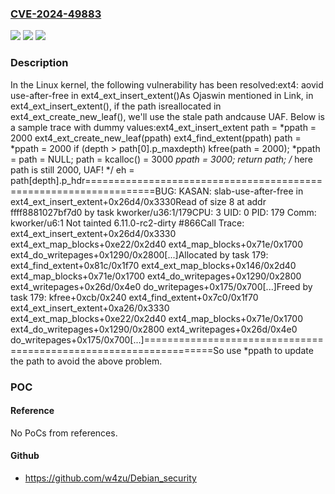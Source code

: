 ### [CVE-2024-49883](https://cve.mitre.org/cgi-bin/cvename.cgi?name=CVE-2024-49883)
![](https://img.shields.io/static/v1?label=Product&message=Linux&color=blue)
![](https://img.shields.io/static/v1?label=Version&message=10809df84a4d%3C%20e17ebe4fdd76%20&color=brighgreen)
![](https://img.shields.io/static/v1?label=Vulnerability&message=n%2Fa&color=brighgreen)

### Description

In the Linux kernel, the following vulnerability has been resolved:ext4: aovid use-after-free in ext4_ext_insert_extent()As Ojaswin mentioned in Link, in ext4_ext_insert_extent(), if the path isreallocated in ext4_ext_create_new_leaf(), we'll use the stale path andcause UAF. Below is a sample trace with dummy values:ext4_ext_insert_extent  path = *ppath = 2000  ext4_ext_create_new_leaf(ppath)    ext4_find_extent(ppath)      path = *ppath = 2000      if (depth > path[0].p_maxdepth)            kfree(path = 2000);            *ppath = path = NULL;      path = kcalloc() = 3000      *ppath = 3000;      return path;  /* here path is still 2000, UAF! */  eh = path[depth].p_hdr==================================================================BUG: KASAN: slab-use-after-free in ext4_ext_insert_extent+0x26d4/0x3330Read of size 8 at addr ffff8881027bf7d0 by task kworker/u36:1/179CPU: 3 UID: 0 PID: 179 Comm: kworker/u6:1 Not tainted 6.11.0-rc2-dirty #866Call Trace: <TASK> ext4_ext_insert_extent+0x26d4/0x3330 ext4_ext_map_blocks+0xe22/0x2d40 ext4_map_blocks+0x71e/0x1700 ext4_do_writepages+0x1290/0x2800[...]Allocated by task 179: ext4_find_extent+0x81c/0x1f70 ext4_ext_map_blocks+0x146/0x2d40 ext4_map_blocks+0x71e/0x1700 ext4_do_writepages+0x1290/0x2800 ext4_writepages+0x26d/0x4e0 do_writepages+0x175/0x700[...]Freed by task 179: kfree+0xcb/0x240 ext4_find_extent+0x7c0/0x1f70 ext4_ext_insert_extent+0xa26/0x3330 ext4_ext_map_blocks+0xe22/0x2d40 ext4_map_blocks+0x71e/0x1700 ext4_do_writepages+0x1290/0x2800 ext4_writepages+0x26d/0x4e0 do_writepages+0x175/0x700[...]==================================================================So use *ppath to update the path to avoid the above problem.

### POC

#### Reference
No PoCs from references.

#### Github
- https://github.com/w4zu/Debian_security

